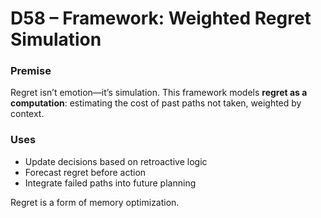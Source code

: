 # D58 – Framework: Weighted Regret Simulation

### Premise

Regret isn’t emotion—it’s simulation. This framework models **regret as a computation**: estimating the cost of past paths not taken, weighted by context.

### Uses

- Update decisions based on retroactive logic  
- Forecast regret before action  
- Integrate failed paths into future planning

Regret is a form of memory optimization.
